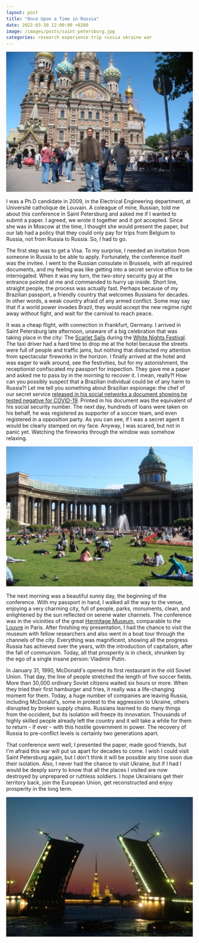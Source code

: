 ```yaml
---
layout: post
title: "Once Upon a Time in Russia"
date: 2022-03-30 12:00:00 +0200
image: /images/posts/saint-petersburg.jpg
categories: research experience trip russia ukraine war
---
```


![Saint Petersburg, Russia](/images/posts/saint-petersburg.jpg)

I was a Ph.D candidate in 2009, in the Electrical Engineering department, at Université catholique de Louvain. A coleague of mine, Russian, told me about this conference in Saint Petersburg and asked me if I wanted to submit a paper. I agreed, we wrote it together and it got accepted. Since she was in Moscow at the time, I thought she would present the paper, but our lab had a policy that they could only pay for trips from Belgium to Russia, not from Russia to Russia. So, I had to go.

<!-- more -->

The first step was to get a Visa. To my surprise, I needed an invitation from someone in Russia to be able to apply. Fortunately, the conference itself was the invitee. I went to the Russian consulate in Brussels, with all required documents, and my feeling was like getting into a secret service office to be interrogated. When it was my turn, the two-story security guy at the entrance pointed at me and commanded to hurry up inside. Short line, straight people, the process was actually fast. Perhaps because of my Brazilian passport, a friendly country that welcomes Russians for decades. In other words, a weak country afraid of any armed conflict. Some may say that if a world power invades Brazil, they would accept the new regime right away without fight, and wait for the carnival to reach peace.

It was a cheap flight, with connection in Frankfurt, Germany. I arrived in Saint Petersburg late afternoon, unaware of a big celebration that was taking place in the city: The [Scarlet Sails](https://en.wikipedia.org/wiki/Scarlet_Sails_(tradition)) during the [White Nights Festival](https://en.wikipedia.org/wiki/White_Nights_Festival). The taxi driver had a hard time to drop me at the hotel because the streets were full of people and traffic jams, but nothing that distracted my attention from spectacular fireworks in the horizon. I finally arrived at the hotel and was eager to walk around, see the festivities, but for my astonishment, the receptionist confiscated my passport for inspection. They gave me a paper and asked me to pass by in the morning to recover it. I mean, really?! How can you possibly suspect that a Brazilian individual could be of any harm to Russia?! Let me tell you something about Brazilian espionage: the chef of our secret service [released in his social networks a document showing he tested negative for COVID-19](https://www.otempo.com.br/politica/apos-cpf-exposto-general-heleno-vira-mesario-socio-do-vasco-e-assinante-de-bbb-1.2319755). Printed in his document was the equivalent of his social security number. The next day, hundreds of loans were taken on his behalf, he was registered as supporter of a soccer team, and even registered in a opposition party. As you can see, if I was a secret agent it would be clearly stamped on my face. Anyway, I was scared, but not in panic yet. Watching the fireworks through the window was somehow relaxing.

![Saint Petersburg, Russia](/images/posts/saint-petersburg-2.jpg)

The next morning was a beautiful sunny day, the beginning of the conference. With my passport in hand, I walked all the way to the venue, enjoying a very charming city, full of people, parks, monuments, clean, and enlightened by the sun reflected on serene water channels. The conference was in the vicinities of the great [Hermitage Museum](https://en.wikipedia.org/wiki/Hermitage_Museum), comparable to the [Louvre](https://www.louvre.fr/en) in Paris. After finishing my presentation, I had the chance to visit the museum with fellow researchers and also went in a boat tour through the channels of the city. Everything was magnificent, showing all the progress Russia has achieved over the years, with the introduction of capitalism, after the fall of communism. Today, all that prosperity is in check, shrunken by the ego of a single insane person: Vladimir Putin.

In January 31, 1990, McDonald's opened its first restaurant in the old Soviet Union. That day, the line of people stretched the length of five soccer fields. More than 30,000 ordinary Soviet citizens waited six hours or more. When they tried their first hamburger and fries, it really was a life-changing moment for them. Today, a huge number of companies are leaving Russia, including McDonald's, some in protest to the aggression to Ukraine, others disrupted by broken supply chains. Russians learned to do many things from the occident, but its isolation will freeze its innovation. Thousands of highly skilled people already left the country and it will take a while for them to return - if ever - with this hostile government in power. The recovery of Russia to pre-conflict levels is certainly two generations apart.

That conference went well, I presented the paper, made good friends, but I'm afraid this war will put us apart for decades to come. I wish I could visit Saint Petersburg again, but I don't think it will be possible any time soon due their isolation. Also, I never had the chance to visit Ukraine, but if I had I would be deeply sorry to know that all the places I visited are now destroyed by unprepared or ruthless soldiers. I hope Ukrainians get their territory back, join the European Union, get reconstructed and enjoy prosperity in the long term.

![Saint Petersburg, Russia](/images/posts/saint-petersburg-3.jpg)
